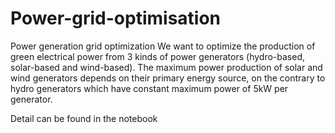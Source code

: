 # Power-grid-optimisation
Power generation grid optimization
We want to optimize the production of green electrical power from 3 kinds of power generators (hydro-based, solar-based and wind-based). The maximum power production of solar and wind generators depends on their primary energy source, on the contrary to hydro generators which have constant maximum power of 5kW per generator.

Detail can be found in the notebook
